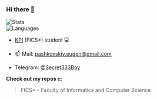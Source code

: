 ### Hi there 👋

![Stats](https://github-readme-stats.vercel.app/api?username=Secret333Boy&show_icons=true&theme=tokyonight&include_all_commits=true)<br>
![Languages](https://github-readme-stats.vercel.app/api/top-langs/?username=Secret333Boy&hide=html,css,dockerfile&theme=tokyonight&layout=compact)

- [KPI](https://en.wikipedia.org/wiki/Igor_Sikorsky_Kyiv_Polytechnic_Institute) (FICS*) student 💻

- :mailbox: Mail: pashkovskiy.eugen@gmail.com

- Telegram: [@Secret333Boy](https://t.me/Secret333Boy)

**Check out my repos c:**

> FICS* - Faculty of Informatics and Computer Science
<!--
**Secret333Boy/secret333boy** is a ✨ _special_ ✨ repository because its `README.md` (this file) appears on your GitHub profile.

Here are some ideas to get you started:

- 🔭 I’m currently working on ...
- 🌱 I’m currently learning ...
- 👯 I’m looking to collaborate on ...
- 🤔 I’m looking for help with ...
- 💬 Ask me about ...
- 📫 How to reach me: ...
- 😄 Pronouns: ...
- ⚡ Fun fact: ...
-->
